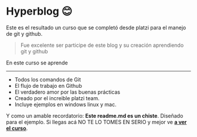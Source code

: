 # Hyperblog 😊
Este es el resultado un curso que se completó  desde platzi para el manejo de git y github.

> Fue excelente ser participe de este blog y su creación aprendiendo git y github

En este curso se aprende

------------


* Todos los comandos de Git
* El flujo de trabajo en Github
* El verdadero amor por las buenas prácticas
* Creado por el increible platzi team.
* Incluye ejemplos en windows linux y mac.

Y como un amable recordatorio: **Este readme.md es un chiste**.  Diseñado para el ejemplo. Si llegas acá NO TE LO TOMES EN SERIO y mejor ve [**a ver el curso**](https://platzi.com/cursos/git-github/ "a ver el curso").
